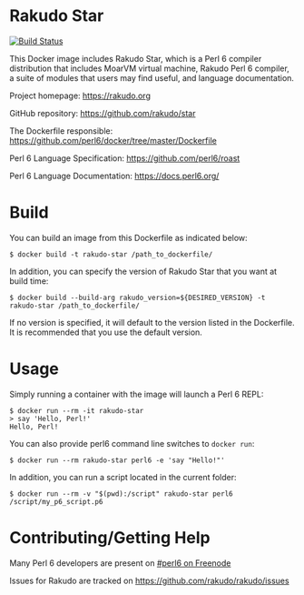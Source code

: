 # Rakudo Star

[![Build Status](https://travis-ci.org/perl6/docker.svg?branch=master)](https://travis-ci.org/perl6/docker)

This Docker image includes Rakudo Star, which is a Perl 6 compiler distribution that includes MoarVM
virtual machine, Rakudo Perl 6 compiler, a suite of modules that users may find useful, and language documentation.

Project homepage: https://rakudo.org

GitHub repository: https://github.com/rakudo/star

The Dockerfile responsible: https://github.com/perl6/docker/tree/master/Dockerfile

Perl 6 Language Specification: https://github.com/perl6/roast

Perl 6 Language Documentation: https://docs.perl6.org/

# Build

You can build an image from this Dockerfile as indicated below:

    $ docker build -t rakudo-star /path_to_dockerfile/

In addition, you can specify the version of Rakudo Star that you want at build time:

    $ docker build --build-arg rakudo_version=${DESIRED_VERSION} -t rakudo-star /path_to_dockerfile/

If no version is specified, it will default to the version listed in the Dockerfile. It is recommended that
you use the default version.

# Usage

Simply running a container with the image will launch a Perl 6 REPL:

    $ docker run --rm -it rakudo-star
    > say 'Hello, Perl!'
    Hello, Perl!

You can also provide perl6 command line switches to `docker run`:

    $ docker run --rm rakudo-star perl6 -e 'say "Hello!"'

In addition, you can run a script located in the current folder:

    $ docker run --rm -v "$(pwd):/script" rakudo-star perl6 /script/my_p6_script.p6

# Contributing/Getting Help

Many Perl 6 developers are present on [#perl6 on Freenode](https://webchat.freenode.net/?channels=#perl6)

Issues for Rakudo are tracked on https://github.com/rakudo/rakudo/issues
